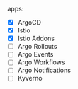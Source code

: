 apps:
- [x] ArgoCD
- [x] Istio
- [x] Istio Addons
- [ ] Argo Rollouts
- [ ] Argo Events
- [ ] Argo Workflows
- [ ] Argo Notifications
- [ ] Kyverno
